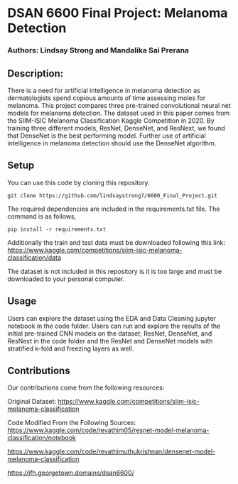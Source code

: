 # DSAN 6600 Final Project: Melanoma Detection 
### Authors: Lindsay Strong and Mandalika Sai Prerana

## Description:

There is a need for artificial intelligence in melanoma detection as dermatologists spend copious amounts of time assessing moles for melanoma. This project compares three pre-trained convolutional neural net models for melanoma detection. The dataset used in this paper comes from the SIIM-ISIC Melanoma Classification Kaggle Competition in 2020. By training three different models, ResNet, DenseNet, and ResNext, we found that DenseNet is the best performing model. Further use of artificial intelligence in melanoma detection should use the DenseNet algorithm. 

## Setup

You can use this code by cloning this repository.

    git clone https://github.com/lindsaystrong7/6600_Final_Project.git


The required dependencies are included in the requirements.txt file. The command is as follows,

    pip install -r requirements.txt

Additionally the train and test data must be downloaded following this link: https://www.kaggle.com/competitions/siim-isic-melanoma-classification/data 

The dataset is not included in this repository is it is too large and must be downloaded to your personal computer.

## Usage

Users can explore the dataset using the EDA and Data Cleaning jupyter notebook in the code folder. Users can run and explore the results of the initial pre-trained CNN models on the dataset; ResNet, DenseNet, and ResNext in the code folder and the ResNet and DenseNet models with stratified k-fold and freezing layers as well. 

## Contributions

Our contributions come from the following resources:

Original Dataset: https://www.kaggle.com/competitions/siim-isic-melanoma-classification

Code Modified From the Following Sources:
https://www.kaggle.com/code/revathim05/resnet-model-melanoma-classification/notebook

https://www.kaggle.com/code/revathimuthukrishnan/densenet-model-melanoma-classification

https://jfh.georgetown.domains/dsan6600/


















